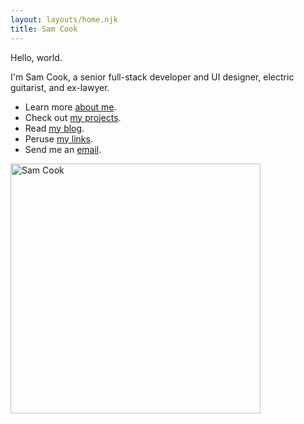 ```yaml
---
layout: layouts/home.njk
title: Sam Cook
---
```


Hello, world.

I'm Sam Cook, a senior full-stack developer and UI designer, electric guitarist, and ex-lawyer.

<ul>
  <li class="arrow-list">
    Learn more <a href="{{ 'about/' | url }}">about me</a>.
  </li>
  <li class="arrow-list">
    Check out <a href="{{ 'projects/' | url }}">my projects</a>.
  </li>
  <li class="arrow-list">
    Read <a href="{{ 'blog/' | url }}">my blog</a>.
  </li>
  <li class="arrow-list">
    Peruse <a href="{{ 'links/' | url }}">my links</a>.
  </li>
    <li class="arrow-list">
    Send me an <a href="{{ 'contact/' | url }}">email</a>.
  </li>
</ul>

<img src="../img/prof.jpg" alt="Sam Cook" width="400" height="400">
